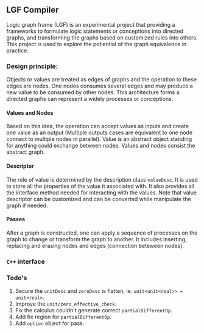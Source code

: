 ## LGF Compiler

Logic graph frame (LGF) is an experimental project that providing a frameworks to formulate logic statements or conceptions into directed graphs, and transforming the graphs based on customized rules into others. This project is used to explore the potiential of the graph equivalence in practice. 

### Design principle:

Objects or values are treated as edges of graphs and the operation to these edges are nodes. One nodes consumes several edges and may produce a new value to be consumed by other nodes. This architecture forms a directed graphs can represent a widely processes or conceptions. 

#### Values and Nodes
Based on this idea, the operation can accept values as inputs and create one value as an output (Multiple outputs cases are equivalent to one node connect to multiple nodes in parallel). Value is an abstract object standing for anything could exchange between nodes.  Values and nodes consist the abstract graph.

#### Descriptor
The role of value is determined by the description class `valueDesc`. It is used to store all the properties of the value it associated with. It also provides all the interface method needed for interacting with the values. Note that value descriptor can be customized and can be converted while manipulate the graph if needed.

#### Passes
After a graph is constructed, one can apply a sequence of processes on the graph to change or transform the graph to another. It includes inserting, replacing and erasing nodes and edges (connection beteween nodes). 

### `C++` interface

### Todo's

1. Secure the `unitDesc` and `zeroDesc` is flatten, ie.  `unit<unit<real>> = unit<real>`.
2. Improve the `unit/zero_effective_check`.
3. Fix the calculus couldn't generate correct `partialDifferentOp`.
4. Add fix region for `partialDifferentOp`.
5. Add `option` object for pass.